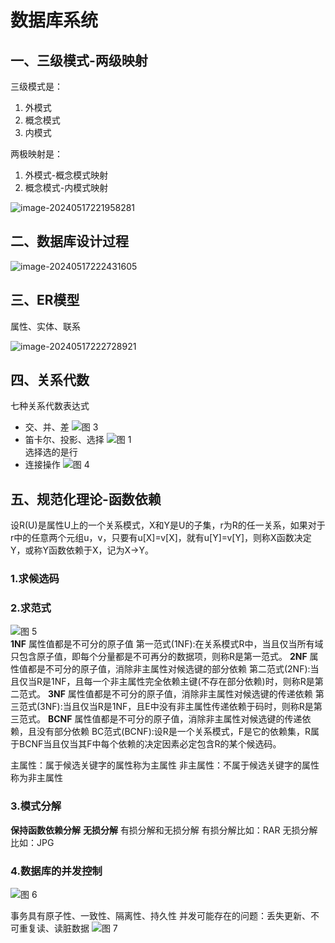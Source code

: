 # 数据库系统

## 一、三级模式-两级映射

三级模式是：

1. 外模式
2. 概念模式
3. 内模式

两极映射是：

1. 外模式-概念模式映射
2. 概念模式-内模式映射



![image-20240517221958281](数据库系统.assets/image-20240517221958281.png)

## 二、数据库设计过程

![image-20240517222431605](数据库系统.assets/image-20240517222431605.png)

## 三、ER模型

属性、实体、联系

![image-20240517222728921](数据库系统.assets/image-20240517222728921.png)

## 四、关系代数

七种关系代数表达式
* 交、并、差
![图 3](images/c9ea4e87f5822bf168197f52620c4c6bf929b54fa3bb42594eaa6ab3c6ff1ca2.png)  
* 笛卡尔、投影、选择
![图 1](images/b5a21a02624077b089e180e1c17260b5feeb1631773cf824fb92341776093d61.png)  
选择选的是行
* 连接操作
![图 4](images/61e1d2e9324c7c2f64b93a7f29be0bfcd1e0c263e2a42b6499f9370cc5aa975e.png)  
## 五、规范化理论-函数依赖
设R(U)是属性U上的一个关系模式，X和Y是U的子集，r为R的任一关系，如果对于r中的任意两个元组u，v，只要有u[X]=v[X]，就有u[Y]=v[Y]，则称X函数决定Y，或称Y函数依赖于X，记为X→Y。

### 1.求候选码

### 2.求范式
![图 5](images/9021ca8bda0c1e837f9a98bd3fa7e6afd2f6a5460236b4ccd725ad321536600f.png)  
**1NF**
属性值都是不可分的原子值
第一范式(1NF):在关系模式R中，当且仅当所有域只包含原子值，即每个分量都是不可再分的数据项，则称R是第一范式。
**2NF**
属性值都是不可分的原子值，消除非主属性对候选键的部分依赖
第二范式(2NF):当且仅当R是1NF，且每一个非主属性完全依赖主键(不存在部分依赖)时，则称R是第二范式。
**3NF**
属性值都是不可分的原子值，消除非主属性对候选键的传递依赖
第三范式(3NF):当且仅当R是1NF，且E中没有非主属性传递依赖于码时，则称R是第三范式。
**BCNF**
属性值都是不可分的原子值，消除非主属性对候选键的传递依赖，且没有部分依赖
BC范式(BCNF):设R是一个关系模式，F是它的依赖集，R属于BCNF当且仅当其F中每个依赖的决定因素必定包含R的某个候选码。

 

主属性：属于候选关键字的属性称为主属性
非主属性：不属于候选关键字的属性称为非主属性
### 3.模式分解
__保持函数依赖分解__
__无损分解__
有损分解和无损分解
有损分解比如：RAR
无损分解比如：JPG


### 4.数据库的并发控制
![图 6](../images/522a86d64a9826190f227e99c616cbb5bbd6dd426a140a25c9f8bfb4e0bac8b2.png)  

事务具有原子性、一致性、隔离性、持久性
并发可能存在的问题：丢失更新、不可重复读、读脏数据
![图 7](../images/12f90a1b5ac2b6ae7047570ae9f14adb16ae8b03e1756c880e96100898acb5fe.png)  


